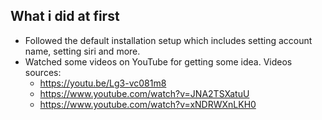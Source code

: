 ## What i did at first
- Followed the default installation setup which includes setting account name, setting siri and more.
- Watched some videos on YouTube for getting some idea. Videos sources:
    - https://youtu.be/Lg3-vc081m8
    - https://www.youtube.com/watch?v=JNA2TSXatuU
    - https://www.youtube.com/watch?v=xNDRWXnLKH0

    
